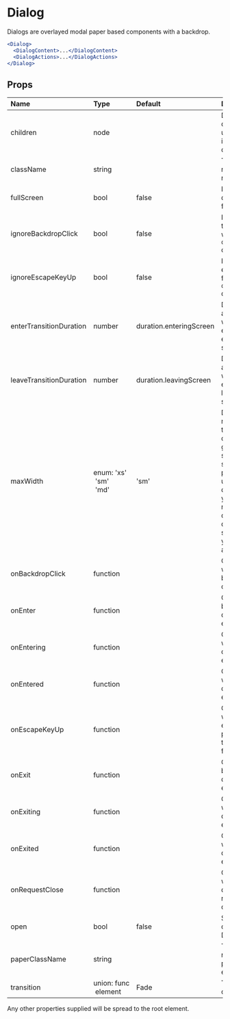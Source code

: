 Dialog
======

Dialogs are overlayed modal paper based components with a backdrop.

```jsx
<Dialog>
  <DialogContent>...</DialogContent>
  <DialogActions>...</DialogActions>
</Dialog>
```

Props
-----

| Name | Type | Default | Description |
|:-----|:-----|:--------|:------------|
| children | node |  | Dialog children, usually the included sub-components. |
| className | string |  | The CSS class name of the root element. |
| fullScreen | bool | false | If `true`, The dialog will be full-screen. |
| ignoreBackdropClick | bool | false | If `true`, clicking the backdrop will not fire the `onRequestClose` callback. |
| ignoreEscapeKeyUp | bool | false | If `true`, hitting escape will not fire the `onRequestClose` callback. |
| enterTransitionDuration | number | duration.enteringScreen | Duration of the animation when the element is entering the screen. |
| leaveTransitionDuration | number | duration.leavingScreen | Duration of the animation when the element is leaving the screen. |
| maxWidth | enum:&nbsp;'xs'<br>&nbsp;'sm'<br>&nbsp;'md'<br> | 'sm' | Determine the max width of the dialog. The dialog width grows with the size of the screen, this property is useful on the desktop where you might need some coherent different width size across your application. |
| onBackdropClick | function |  | Callback fired when the backdrop is clicked on. |
| onEnter | function |  | Callback fired before the dialog is entering. |
| onEntering | function |  | Callback fired when the dialog is entering. |
| onEntered | function |  | Callback fired when the dialog has entered. |
| onEscapeKeyUp | function |  | Callback fires when the escape key is pressed and the modal is in focus. |
| onExit | function |  | Callback fired before the dialog is exiting. |
| onExiting | function |  | Callback fired when the dialog is exiting. |
| onExited | function |  | Callback fired when the dialog has exited. |
| onRequestClose | function |  | Callback fired when the dialog requests to be closed. |
| open | bool | false | Set to true to open the Dialog. |
| paperClassName | string |  | The CSS class name of the paper inner element. |
| transition | union:&nbsp;func<br>&nbsp;element<br> | Fade | Transition component. |

Any other properties supplied will be spread to the root element.
